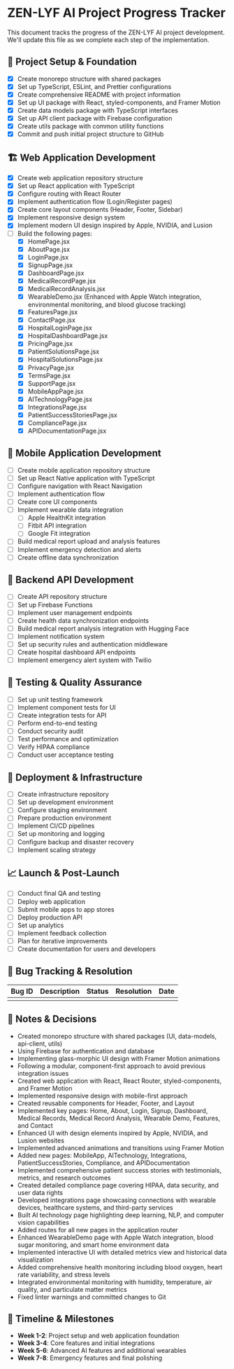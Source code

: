 # ZEN-LYF AI Project Progress Tracker

This document tracks the progress of the ZEN-LYF AI project development. We'll update this file as we complete each step of the implementation.

## 🚀 Project Setup & Foundation

- [x] Create monorepo structure with shared packages
- [x] Set up TypeScript, ESLint, and Prettier configurations
- [x] Create comprehensive README with project information
- [x] Set up UI package with React, styled-components, and Framer Motion
- [x] Create data models package with TypeScript interfaces
- [x] Set up API client package with Firebase configuration
- [x] Create utils package with common utility functions
- [x] Commit and push initial project structure to GitHub

## 🏗️ Web Application Development

- [x] Create web application repository structure
- [x] Set up React application with TypeScript
- [x] Configure routing with React Router
- [x] Implement authentication flow (Login/Register pages)
- [x] Create core layout components (Header, Footer, Sidebar)
- [x] Implement responsive design system
- [x] Implement modern UI design inspired by Apple, NVIDIA, and Lusion
- [ ] Build the following pages:
  - [x] HomePage.jsx
  - [x] AboutPage.jsx
  - [x] LoginPage.jsx
  - [x] SignupPage.jsx
  - [x] DashboardPage.jsx
  - [x] MedicalRecordPage.jsx
  - [x] MedicalRecordAnalysis.jsx
  - [x] WearableDemo.jsx (Enhanced with Apple Watch integration, environmental monitoring, and blood glucose tracking)
  - [x] FeaturesPage.jsx
  - [x] ContactPage.jsx
  - [x] HospitalLoginPage.jsx
  - [x] HospitalDashboardPage.jsx
  - [x] PricingPage.jsx
  - [x] PatientSolutionsPage.jsx
  - [x] HospitalSolutionsPage.jsx
  - [x] PrivacyPage.jsx
  - [x] TermsPage.jsx
  - [x] SupportPage.jsx
  - [x] MobileAppPage.jsx
  - [x] AITechnologyPage.jsx
  - [x] IntegrationsPage.jsx
  - [x] PatientSuccessStoriesPage.jsx
  - [x] CompliancePage.jsx
  - [x] APIDocumentationPage.jsx

## 📱 Mobile Application Development

- [ ] Create mobile application repository structure
- [ ] Set up React Native application with TypeScript
- [ ] Configure navigation with React Navigation
- [ ] Implement authentication flow
- [ ] Create core UI components
- [ ] Implement wearable data integration
  - [ ] Apple HealthKit integration
  - [ ] Fitbit API integration
  - [ ] Google Fit integration
- [ ] Build medical report upload and analysis features
- [ ] Implement emergency detection and alerts
- [ ] Create offline data synchronization

## 🔧 Backend API Development

- [ ] Create API repository structure
- [ ] Set up Firebase Functions
- [ ] Implement user management endpoints
- [ ] Create health data synchronization endpoints
- [ ] Build medical report analysis integration with Hugging Face
- [ ] Implement notification system
- [ ] Set up security rules and authentication middleware
- [ ] Create hospital dashboard API endpoints
- [ ] Implement emergency alert system with Twilio

## 🧪 Testing & Quality Assurance

- [ ] Set up unit testing framework
- [ ] Implement component tests for UI
- [ ] Create integration tests for API
- [ ] Perform end-to-end testing
- [ ] Conduct security audit
- [ ] Test performance and optimization
- [ ] Verify HIPAA compliance
- [ ] Conduct user acceptance testing

## 🚢 Deployment & Infrastructure

- [ ] Create infrastructure repository
- [ ] Set up development environment
- [ ] Configure staging environment
- [ ] Prepare production environment
- [ ] Implement CI/CD pipelines
- [ ] Set up monitoring and logging
- [ ] Configure backup and disaster recovery
- [ ] Implement scaling strategy

## 📈 Launch & Post-Launch

- [ ] Conduct final QA and testing
- [ ] Deploy web application
- [ ] Submit mobile apps to app stores
- [ ] Deploy production API
- [ ] Set up analytics
- [ ] Implement feedback collection
- [ ] Plan for iterative improvements
- [ ] Create documentation for users and developers

## 🐛 Bug Tracking & Resolution

| Bug ID | Description | Status | Resolution | Date |
|--------|-------------|--------|------------|------|
| | | | | |

## 📝 Notes & Decisions

- Created monorepo structure with shared packages (UI, data-models, api-client, utils)
- Using Firebase for authentication and database
- Implementing glass-morphic UI design with Framer Motion animations
- Following a modular, component-first approach to avoid previous integration issues
- Created web application with React, React Router, styled-components, and Framer Motion
- Implemented responsive design with mobile-first approach
- Created reusable components for Header, Footer, and Layout
- Implemented key pages: Home, About, Login, Signup, Dashboard, Medical Records, Medical Record Analysis, Wearable Demo, Features, and Contact
- Enhanced UI with design elements inspired by Apple, NVIDIA, and Lusion websites
- Implemented advanced animations and transitions using Framer Motion
- Added new pages: MobileApp, AITechnology, Integrations, PatientSuccessStories, Compliance, and APIDocumentation
- Implemented comprehensive patient success stories with testimonials, metrics, and research outcomes
- Created detailed compliance page covering HIPAA, data security, and user data rights
- Developed integrations page showcasing connections with wearable devices, healthcare systems, and third-party services
- Built AI technology page highlighting deep learning, NLP, and computer vision capabilities
- Added routes for all new pages in the application router
- Enhanced WearableDemo page with Apple Watch integration, blood sugar monitoring, and smart home environment data
- Implemented interactive UI with detailed metrics view and historical data visualization
- Added comprehensive health monitoring including blood oxygen, heart rate variability, and stress levels
- Integrated environmental monitoring with humidity, temperature, air quality, and particulate matter metrics
- Fixed linter warnings and committed changes to Git

## 📅 Timeline & Milestones

- **Week 1-2**: Project setup and web application foundation
- **Week 3-4**: Core features and initial integrations
- **Week 5-6**: Advanced AI features and additional wearables
- **Week 7-8**: Emergency features and final polishing 